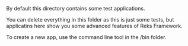 By default this directory contains some test applications.

You can delete everything in this folder as this is just some tests, but applicatins here show you some advanced features of Reks Framework.

To create a new app, use the command line tool in the /bin folder.


